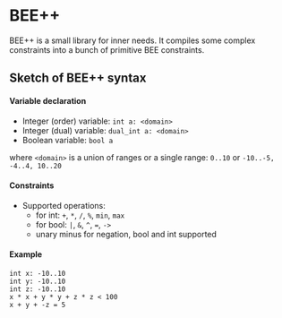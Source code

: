 BEE++
=====

BEE++ is a small library for inner needs. It compiles some complex 
constraints into a bunch of primitive BEE constraints.

Sketch of BEE++ syntax
----------------------

#### Variable declaration
* Integer (order) variable: `int a: <domain>`
* Integer (dual) variable: `dual_int a: <domain>`
* Boolean variable: `bool a`

where `<domain>` is a union of ranges or a single range: `0..10` or `-10..-5, -4..4, 10..20`
    
#### Constraints
* Supported operations: 
    * for int: `+`, `*`, `/`, `%`, `min`, `max`
    * for bool: `|`, `&`, `^`, `=`, `->`
    * unary minus for negation, bool and int supported
    
#### Example
```
int x: -10..10
int y: -10..10
int z: -10..10
x * x + y * y + z * z < 100
x + y + -z = 5
```